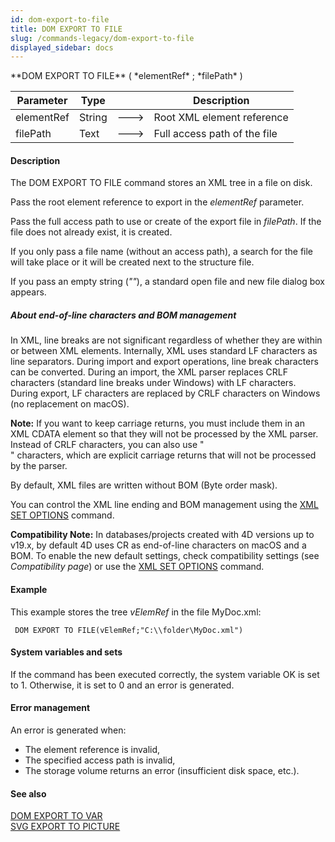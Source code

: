 ```yaml
---
id: dom-export-to-file
title: DOM EXPORT TO FILE
slug: /commands-legacy/dom-export-to-file
displayed_sidebar: docs
---
```


<!--REF #_command_.DOM EXPORT TO FILE.Syntax-->**DOM EXPORT TO FILE** ( *elementRef* ; *filePath* )<!-- END REF-->
<!--REF #_command_.DOM EXPORT TO FILE.Params-->
| Parameter | Type |  | Description |
| --- | --- | --- | --- |
| elementRef | String | &#x1F852; | Root XML element reference |
| filePath | Text | &#x1F852; | Full access path of the file |

<!-- END REF-->

#### Description 

<!--REF #_command_.DOM EXPORT TO FILE.Summary-->The DOM EXPORT TO FILE command stores an XML tree in a file on disk.<!-- END REF--> 

Pass the root element reference to export in the *elementRef* parameter. 

Pass the full access path to use or create of the export file in *filePath*. If the file does not already exist, it is created. 

If you only pass a file name (without an access path), a search for the file will take place or it will be created next to the structure file.

If you pass an empty string (*""*), a standard open file and new file dialog box appears.

##### About end-of-line characters and BOM management 

In XML, line breaks are not significant regardless of whether they are within or between XML elements. Internally, XML uses standard LF characters as line separators. During import and export operations, line break characters can be converted. During an import, the XML parser replaces CRLF characters (standard line breaks under Windows) with LF characters. During export, LF characters are replaced by CRLF characters on Windows (no replacement on macOS).

**Note:** If you want to keep carriage returns, you must include them in an XML CDATA element so that they will not be processed by the XML parser. Instead of CRLF characters, you can also use "<br/>" characters, which are explicit carriage returns that will not be processed by the parser.

By default, XML files are written without BOM (Byte order mask). 

You can control the XML line ending and BOM management using the [XML SET OPTIONS](xml-set-options.md) command. 

**Compatibility Note:** In databases/projects created with 4D versions up to v19.x, by default 4D uses CR as end-of-line characters on macOS and a BOM. To enable the new default settings, check compatibility settings (see *Compatibility page*) or use the [XML SET OPTIONS](xml-set-options.md) command. 

#### Example 

This example stores the tree *vElemRef* in the file MyDoc.xml:

```4d
 DOM EXPORT TO FILE(vElemRef;"C:\\folder\MyDoc.xml")
```

#### System variables and sets 

If the command has been executed correctly, the system variable OK is set to 1\. Otherwise, it is set to 0 and an error is generated. 

#### Error management 

An error is generated when:

* The element reference is invalid,
* The specified access path is invalid,
* The storage volume returns an error (insufficient disk space, etc.).

#### See also 

[DOM EXPORT TO VAR](dom-export-to-var.md)  
[SVG EXPORT TO PICTURE](svg-export-to-picture.md)  